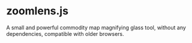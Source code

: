 # zoomlens.js
A small and powerful commodity map magnifying glass tool, without any dependencies, compatible with older browsers.
